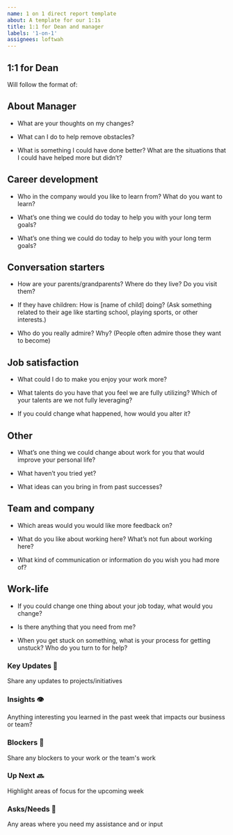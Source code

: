 ```yaml
---
name: 1 on 1 direct report template
about: A template for our 1:1s
title: 1:1 for Dean and manager
labels: '1-on-1'
assignees: loftwah
---
```


## 1:1 for Dean

Will follow the format of:

<!-- start of questions -->
## About Manager

- What are your thoughts on my changes?

- What can I do to help remove obstacles?

- What is something I could have done better? What are the situations that I could have helped more but didn’t?

## Career development

- Who in the company would you like to learn from? What do you want to learn?

- What’s one thing we could do today to help you with your long term goals?

- What’s one thing we could do today to help you with your long term goals?

## Conversation starters

- How are your parents/grandparents? Where do they live? Do you visit them?

- If they have children: How is [name of child] doing? (Ask something related to their age like starting school, playing sports, or other interests.)

- Who do you really admire? Why? (People often admire those they want to become)

## Job satisfaction

- What could I do to make you enjoy your work more?

- What talents do you have that you feel we are fully utilizing?  Which of your talents are we not fully leveraging?

- If you could change what happened, how would you alter it?

## Other

- What’s one thing we could change about work for you that would improve your personal life?

- What haven’t you tried yet?

- What ideas can you bring in from past successes?

## Team and company

- Which areas would you would like more feedback on?

- What do you like about working here? What’s not fun about working here?

- What kind of communication or information do you wish you had more of?

## Work-life

- If you could change one thing about your job today, what would you change?

- Is there anything that you need from me?

- When you get stuck on something, what is your process for getting unstuck? Who do you turn to for help?

<!-- end of questions -->
### Key Updates 🔑

Share any updates to projects/initiatives

### Insights 👁

Anything interesting you learned in the past week that impacts our business or team?

### Blockers 🛑

Share any blockers to your work or the team's work

### Up Next 🔜

Highlight areas of focus for the upcoming week

### Asks/Needs 💬

Any areas where you need my assistance and or input
